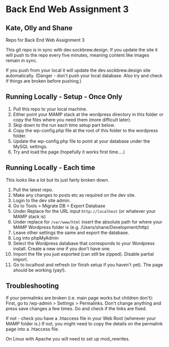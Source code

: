 # Back End Web Assignment 3
## Kate, Olly and Shane
Repo for Back End Web Assignment 3

This git repo is in sync with dev.sockbrew.design. If you update the site it will push to the repo every five minutes, meaning content like images remain in sync.

If you push from your local it will update the dev.sockbrew.design site automatically. (Danger - don't push your local database. Also try and check if things are broken before pushing.)

## Running Locally - Setup - Once Only
1. Pull this repo to your local machine. 
2. Either point your MAMP stack at the wordpress directory in this folder or copy the files where you need them (more difficult later).
3. Skip down to the run each time setup part below.
4. Copy the wp-config.php file at the root of this folder to the wordpress folder.
5. Update the wp-config.php file to point at your database under the MySQL settings.
6. Try and load the page (hopefully it works first time....)

## Running Locally - Each time
This looks like a lot but its just fairly broken down.
1. Pull the latest repo.
2. Make any changes to posts etc as required on the dev site.
3. Login to the dev site admin.
4. Go to Tools > Migrate DB > Export Database
5. Under Replace for the URL input `http://localhost` (or whatever your MAMP stack is)
6. Under replace for `/var/www/html` insert the absolute path for where your MAMP Wordpress folder is (e.g. /Users/shane/Development/http)
7. Leave other settings the same and export the database.
8. Log into phpMyAdmin
9. Select the Wordpress database that corresponds to your Wordpress install. Create a new one if you don't have one.
10. Import the file you just exported (can still be zipped). Disable partial import.
11. Go to localhost and refresh (or finish setup if you haven't yet). The page should be working (yay!).

## Troubleshooting
If your permalinks are broken (i.e. main page works but children don't):
First, go to /wp-admin > Settings > Permalinks. Don't change anything and press save changes a few times. Go and check if the links are fixed.

If not - check you have a .htaccess file in your Web Root (wherever your MAMP folder is.) If not, you might need to copy the details on the permalink page into a .htaccess file.

On Linux with Apache you will need to set up mod_rewrites.

